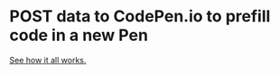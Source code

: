 # POST data to CodePen.io to prefill code in a new Pen

[See how it all works.](http://codepen.github.io/PrefillPen)